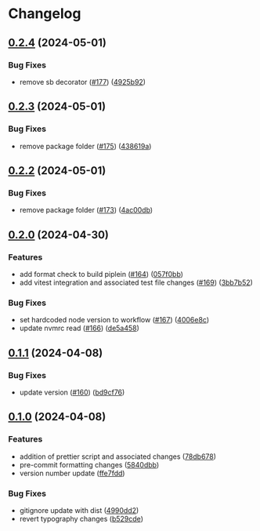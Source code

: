 # Changelog

## [0.2.4](https://github.com/ogcio/ogcio-ds/compare/v0.2.3...v0.2.4) (2024-05-01)


### Bug Fixes

* remove sb decorator ([#177](https://github.com/ogcio/ogcio-ds/issues/177)) ([4925b92](https://github.com/ogcio/ogcio-ds/commit/4925b92693d365e3469966d59ab80362472857e6))

## [0.2.3](https://github.com/ogcio/ogcio-ds/compare/v0.2.2...v0.2.3) (2024-05-01)


### Bug Fixes

* remove package folder ([#175](https://github.com/ogcio/ogcio-ds/issues/175)) ([438619a](https://github.com/ogcio/ogcio-ds/commit/438619a6e590a3ea950661a5c7ba0ba943e3e5f9))

## [0.2.2](https://github.com/ogcio/ogcio-ds/compare/v0.2.1...v0.2.2) (2024-05-01)


### Bug Fixes

* remove package folder ([#173](https://github.com/ogcio/ogcio-ds/issues/173)) ([4ac00db](https://github.com/ogcio/ogcio-ds/commit/4ac00dbbfb76119d37cc8d28b125847990025079))

## [0.2.0](https://github.com/ogcio/ogcio-ds/compare/v0.1.1...v0.2.0) (2024-04-30)


### Features

* add format check to build piplein ([#164](https://github.com/ogcio/ogcio-ds/issues/164)) ([057f0bb](https://github.com/ogcio/ogcio-ds/commit/057f0bbdb93854003fb23f5cf73b30e94c0371e7))
* add vitest integration and associated test file changes ([#169](https://github.com/ogcio/ogcio-ds/issues/169)) ([3bb7b52](https://github.com/ogcio/ogcio-ds/commit/3bb7b5244c32e6c22c92fc6e1c14e83813cb27f2))


### Bug Fixes

* set hardcoded node version to workflow ([#167](https://github.com/ogcio/ogcio-ds/issues/167)) ([4006e8c](https://github.com/ogcio/ogcio-ds/commit/4006e8ccb89f00831c78bcc3d6a8115b96b7a6f9))
* update nvmrc read ([#166](https://github.com/ogcio/ogcio-ds/issues/166)) ([de5a458](https://github.com/ogcio/ogcio-ds/commit/de5a458a7c8ed5a7202a454864fc609118f2fcf7))

## [0.1.1](https://github.com/ogcio/ogcio-ds/compare/v0.1.0...v0.1.1) (2024-04-08)


### Bug Fixes

* update version ([#160](https://github.com/ogcio/ogcio-ds/issues/160)) ([bd9cf76](https://github.com/ogcio/ogcio-ds/commit/bd9cf766182cbe246d4f33afa21322a4013134ee))

## [0.1.0](https://github.com/ogcio/ogcio-ds/compare/v0.0.25...v0.1.0) (2024-04-08)


### Features

* addition of prettier script and associated changes ([78db678](https://github.com/ogcio/ogcio-ds/commit/78db6783ef60bf13b77ac5c31e31299b9ee44109))
* pre-commit formatting changes ([5840dbb](https://github.com/ogcio/ogcio-ds/commit/5840dbbfbc23c9cd88d9b4f0d756c5808fcddeda))
* version number update ([ffe7fdd](https://github.com/ogcio/ogcio-ds/commit/ffe7fdd3d13c50d93d34b7c17f9ed757483177f7))


### Bug Fixes

* gitignore update with dist ([4990dd2](https://github.com/ogcio/ogcio-ds/commit/4990dd203cb4876cfcbb88fe82eb6860378c3552))
* revert typography changes ([b529cde](https://github.com/ogcio/ogcio-ds/commit/b529cdeb9386a89f9f6ab7bbb8f20a89f1b492f3))
